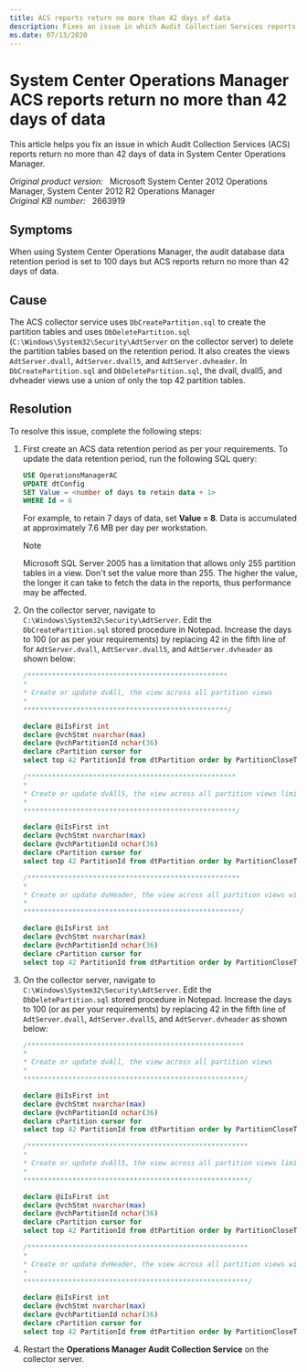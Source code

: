 ```yaml
---
title: ACS reports return no more than 42 days of data
description: Fixes an issue in which Audit Collection Services reports return no more than 42 days of data in System Center Operations Manager.
ms.date: 07/13/2020
---
```

# System Center Operations Manager ACS reports return no more than 42 days of data

This article helps you fix an issue in which Audit Collection Services (ACS) reports return no more than 42 days of data in System Center Operations Manager.

_Original product version:_ &nbsp; Microsoft System Center 2012 Operations Manager, System Center 2012 R2 Operations Manager  
_Original KB number:_ &nbsp; 2663919

## Symptoms

When using System Center Operations Manager, the audit database data retention period is set to 100 days but ACS reports return no more than 42 days of data.

## Cause

The ACS collector service uses `DbCreatePartition.sql` to create the partition tables and uses `DbDeletePartition.sql` (`C:\Windows\System32\Security\AdtServer` on the collector server) to delete the partition tables based on the retention period. It also creates the views `AdtServer.dvall`, `AdtServer.dvall5`, and `AdtServer.dvheader`. In `DbCreatePartition.sql` and `DbDeletePartition.sql`, the dvall, dvall5, and dvheader views use a union of only the top 42 partition tables.

## Resolution

To resolve this issue, complete the following steps:

1. First create an ACS data retention period as per your requirements. To update the data retention period, run the following SQL query:

   ```sql
   USE OperationsManagerAC  
   UPDATE dtConfig  
   SET Value = <number of days to retain data + 1>  
   WHERE Id = 6
   ```

   For example, to retain 7 days of data, set **Value = 8**. Data is accumulated at approximately 7.6 MB per day per workstation.

   > [!NOTE]
   >  Microsoft SQL Server 2005 has a limitation that allows only 255 partition tables in a view. Don't set the value more than 255. The higher the value, the longer it can take to fetch the data in the reports, thus performance may be affected.

2. On the collector server, navigate to `C:\Windows\System32\Security\AdtServer`. Edit the `DbCreatePartition.sql` stored procedure in Notepad. Increase the days to 100 (or as per your requirements) by replacing 42 in the fifth line of for `AdtServer.dvall`, `AdtServer.dvall5`, and `AdtServer.dvheader` as shown below:

    ```sql
    /*************************************************
    *
    * Create or update dvAll, the view across all partition views
    *
    **************************************************/

    declare @iIsFirst int
    declare @vchStmt nvarchar(max)
    declare @vchPartitionId nchar(36)
    declare cPartition cursor for
    select top 42 PartitionId from dtPartition order by PartitionCloseTime desc

    /***************************************************
    *
    * Create or update dvAll5, the view across all partition views limited to the first 5 strings
    *
    ****************************************************/

    declare @iIsFirst int
    declare @vchStmt nvarchar(max)
    declare @vchPartitionId nchar(36)
    declare cPartition cursor for
    select top 42 PartitionId from dtPartition order by PartitionCloseTime desc

    /****************************************************
    *
    * Create or update dvHeader, the view across all partition views with no dtstring joins
    *
    *****************************************************/

    declare @iIsFirst int
    declare @vchStmt nvarchar(max)
    declare @vchPartitionId nchar(36)
    declare cPartition cursor for
    select top 42 PartitionId from dtPartition order by PartitionCloseTime desc
    ```

3. On the collector server, navigate to `C:\Windows\System32\Security\AdtServer`. Edit the `DbDeletePartition.sql` stored procedure in Notepad. Increase the days to 100 (or as per your requirements) by replacing 42 in the fifth line of `AdtServer.dvall`, `AdtServer.dvall5`, and `AdtServer.dvheader` as shown below:

    ```sql
    /*****************************************************
    *
    * Create or update dvAll, the view across all partition views
    *
    ******************************************************/

    declare @iIsFirst int
    declare @vchStmt nvarchar(max)
    declare @vchPartitionId nchar(36)
    declare cPartition cursor for
    select top 42 PartitionId from dtPartition order by PartitionCloseTime desc

    /******************************************************
    *
    * Create or update dvAll5, the view across all partition views limited to the first 5 strings
    *
    *******************************************************/

    declare @iIsFirst int
    declare @vchStmt nvarchar(max)
    declare @vchPartitionId nchar(36)
    declare cPartition cursor for
    select top 42 PartitionId from dtPartition order by PartitionCloseTime desc

    /******************************************************
    *
    * Create or update dvHeader, the view across all partition views with no dtstring joins
    *
    *******************************************************/

    declare @iIsFirst int
    declare @vchStmt nvarchar(max)
    declare @vchPartitionId nchar(36)
    declare cPartition cursor for
    select top 42 PartitionId from dtPartition order by PartitionCloseTime desc
    ```

4. Restart the **Operations Manager Audit Collection Service** on the collector server.
